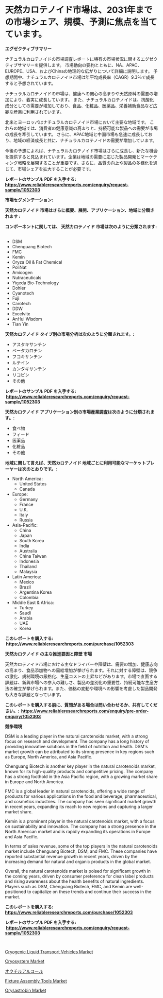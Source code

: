 <p><h1>天然カロテノイド市場は、2031年までの市場シェア、規模、予測に焦点を当てています。</h1></p><p><strong>エグゼクティブサマリー</strong></p>
<p><p>ナチュラルカロテノイドの市場調査レポートに特有の市場状況に関するエグゼクティブサマリーを提供します。 市場動向の要約とともに、NA、APAC、EUROPE、USA、およびChinaの地理的な広がりについて詳細に説明します。 予想期間中、ナチュラルカロテノイド市場は年平均成長率（CAGR）9.3％で成長すると予想されています。</p><p>ナチュラルカロテノイドの市場は、健康への関心の高まりや天然原料の需要の増加により、着実に成長しています。 また、ナチュラルカロテノイドは、抗酸化成分としての需要が増加しており、食品、化粧品、医薬品、栄養補助食品など広範な産業に利用されています。</p><p>北米とヨーロッパはナチュラルカロテノイド市場において主要な地域です。 これらの地域では、消費者の健康意識の高まりと、持続可能な製品への需要が市場の成長を牽引しています。 さらに、APAC地域と中国市場も急速に成長しており、地域の経済成長と共に、ナチュラルカロテノイドの需要が増加しています。</p><p>今後の予想によれば、ナチュラルカロテノイド市場はさらに成長し、新たな機会を提供すると見込まれています。企業は地域の需要に応じた製品開発とマーケティング戦略を展開することが重要です。さらに、品質の向上や製品の多様化を通じて、市場シェアを拡大することが必要です。</p></p>
<p><strong>レポートのサンプル PDF を入手する: <a href="https://www.reliableresearchreports.com/enquiry/request-sample/1052303">https://www.reliableresearchreports.com/enquiry/request-sample/1052303</a></strong></p>
<p><strong>市場セグメンテーション:</strong></p>
<p><strong> 天然カロテノイド 市場はさらに概要、展開、アプリケーション、地域に分類されます :</strong></p>
<p><strong>コンポーネントに関しては、 天然カロテノイド 市場は次のように分類されます: &nbsp;</strong></p>
<p><ul><li>DSM</li><li>Chenguang Biotech</li><li>FMC</li><li>Kemin</li><li>Oryza Oil & Fat Chemical</li><li>PoliNat</li><li>Amicogen</li><li>Nutraceuticals</li><li>Yigeda Bio-Technology</li><li>Dohler</li><li>Cyanotech</li><li>Fuji</li><li>Carotech</li><li>DDW</li><li>Excelvite</li><li>AnHui Wisdom</li><li>Tian Yin</li></ul></p>
<p><strong> 天然カロテノイド タイプ別の市場分析は次のように分類されます。:</strong></p>
<p><ul><li>アスタキサンチン</li><li>ベータカロチン</li><li>フコキサンチン</li><li>ルテイン</li><li>カンタキサンチン</li><li>リコピン</li><li>その他</li></ul></p>
<p><strong>レポートのサンプル PDF を入手する: &nbsp;<a href="https://www.reliableresearchreports.com/enquiry/request-sample/1052303">https://www.reliableresearchreports.com/enquiry/request-sample/1052303</a></strong></p>
<p><strong> 天然カロテノイド アプリケーション別の市場産業調査は次のように分類されます。:</strong></p>
<p><ul><li>食べ物</li><li>フィード</li><li>医薬品</li><li>化粧品</li><li>その他</li></ul></p>
<p><strong>地域に関して言えば、天然カロテノイド 地域ごとに利用可能なマーケットプレーヤーは次のとおりです。:</strong></p>
<p><ul>
    <li>
        North America:
        <ul>
            <li>United States</li>
            <li>Canada</li>
        </ul>
    </li>
    <li>
        Europe:
        <ul>
            <li>Germany</li>
            <li>France</li>
            <li>U.K.</li>
            <li>Italy</li>
            <li>Russia</li>
        </ul>
    </li>
    <li>
        Asia-Pacific:
        <ul>
            <li>China</li>
            <li>Japan</li>
            <li>South Korea</li>
            <li>India</li>
            <li>Australia</li>
            <li>China Taiwan</li>
            <li>Indonesia</li>
            <li>Thailand</li>
            <li>Malaysia</li>
        </ul>
    </li>
    <li>
        Latin America:
        <ul>
            <li>Mexico</li>
            <li>Brazil</li>
            <li>Argentina Korea</li>
            <li>Colombia</li>
        </ul>
    </li>
    <li>
        Middle East & Africa:
        <ul>
            <li>Turkey</li>
            <li>Saudi</li>
            <li>Arabia</li>
            <li>UAE</li>
            <li>Korea</li>
        </ul>
    </li>
    </ul></p>
<p><strong>このレポートを購入する: &nbsp;<a href="https://www.reliableresearchreports.com/purchase/1052303">https://www.reliableresearchreports.com/purchase/1052303</a></strong></p>
<p><strong>天然カロテノイド の主な推進要因と障壁 市場</strong></p>
<p><p>天然カロテノイド市場における主なドライバーや障壁は、需要の増加、健康志向の高まり、食品添加物への需給増加が挙げられます。それに対する障壁は、競争の激化、規制環境の厳格化、生産コストの上昇などがあります。市場で直面する課題は、新興市場への参入の難しさ、製品の差別化の重要性、持続可能な生産方法の確立が挙げられます。また、価格の変動や環境への影響を考慮した製品開発も大きな課題となっています。</p></p>
<p><strong>このレポートを購入する前に、質問がある場合は問い合わせるか、共有してください。:&nbsp; <a href="https://www.reliableresearchreports.com/enquiry/pre-order-enquiry/1052303">https://www.reliableresearchreports.com/enquiry/pre-order-enquiry/1052303</a></strong></p>
<p><strong>競争環境</strong></p>
<p><p>DSM is a leading player in the natural carotenoids market, with a strong focus on research and development. The company has a long history of providing innovative solutions in the field of nutrition and health. DSM's market growth can be attributed to its strong presence in key regions such as Europe, North America, and Asia Pacific.</p><p>Chenguang Biotech is another key player in the natural carotenoids market, known for its high-quality products and competitive pricing. The company has a strong foothold in the Asia Pacific region, with a growing market share in Europe and North America. </p><p>FMC is a global leader in natural carotenoids, offering a wide range of products for various applications in the food and beverage, pharmaceutical, and cosmetics industries. The company has seen significant market growth in recent years, expanding its reach to new regions and capturing a larger market share.</p><p>Kemin is a prominent player in the natural carotenoids market, with a focus on sustainability and innovation. The company has a strong presence in the North American market and is rapidly expanding its operations in Europe and Asia Pacific.</p><p>In terms of sales revenue, some of the top players in the natural carotenoids market include Chenguang Biotech, DSM, and FMC. These companies have reported substantial revenue growth in recent years, driven by the increasing demand for natural and organic products in the global market.</p><p>Overall, the natural carotenoids market is poised for significant growth in the coming years, driven by consumer preference for clean label products and rising awareness about the health benefits of natural ingredients. Players such as DSM, Chenguang Biotech, FMC, and Kemin are well-positioned to capitalize on these trends and continue their success in the market.</p></p>
<p><strong>このレポートを購入する: &nbsp; <a href="https://www.reliableresearchreports.com/purchase/1052303">https://www.reliableresearchreports.com/purchase/1052303</a></strong></p>
<p><strong>レポートのサンプル PDF を入手する: &nbsp;<a href="https://www.reliableresearchreports.com/enquiry/request-sample/1052303">https://www.reliableresearchreports.com/enquiry/request-sample/1052303</a></strong><strong></strong></p>
<p>&nbsp;</p>
<p><p><a href="https://cute-banjo-8ca.notion.site/Cryogenic-Liquid-Transport-Vehicles-Market-Centers-on-Aspects-such-as-Market-Growth-Market-Share-M-864e4eb57c5f4abaac70a78980adfa7c">Cryogenic Liquid Transport Vehicles Market</a></p><p><a href="https://meowing-lemming-dd3.notion.site/Cryosystem-Market-Size-Focuses-on-Market-Dynamics-In-Depth-Analysis-and-Future-Projections-of-its-M-9feda558b7814315b464989c97367473">Cryosystem Market</a></p><p><a href="https://github.com/zjkmgcs938405/Market-Research-Report-List-1/blob/main/3146168189674.md">オクチルアルコール</a></p><p><a href="https://view.publitas.com/reportprime-1/fixture-assembly-tools-market-offer-valuable-insights-into-market-size-market-share-market-trends-and-projections-spanning-from-2023-to-2030/">Fixture Assembly Tools Market</a></p><p><a href="https://github.com/JameTravis/Market-Research-Report-List-4/blob/main/orysastrobin-market.md">Orysastrobin Market</a></p></p>